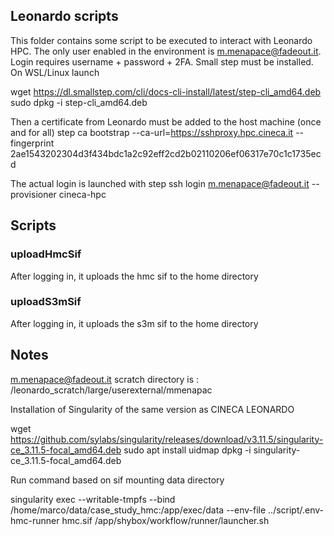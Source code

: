 ## Leonardo scripts
This folder contains some script to be executed to interact with Leonardo HPC. 
The only user enabled in the environment is m.menapace@fadeout.it.
Login requires username + password + 2FA.
Small step must be installed. On WSL/Linux launch 

wget https://dl.smallstep.com/cli/docs-cli-install/latest/step-cli_amd64.deb
sudo dpkg -i step-cli_amd64.deb

Then a certificate from Leonardo must be added to the host machine (once and for all)
step ca bootstrap --ca-url=https://sshproxy.hpc.cineca.it --fingerprint 2ae1543202304d3f434bdc1a2c92eff2cd2b02110206ef06317e70c1c1735ecd

The actual login is launched with 
step ssh login m.menapace@fadeout.it --provisioner cineca-hpc

## Scripts

### uploadHmcSif
After logging in, it uploads the hmc sif to the home directory 

### uploadS3mSif
After logging in, it uploads the s3m sif to the home directory

## Notes
m.menapace@fadeout.it scratch directory is : 
/leonardo_scratch/large/userexternal/mmenapac

Installation of Singularity of the same version as CINECA LEONARDO 

wget https://github.com/sylabs/singularity/releases/download/v3.11.5/singularity-ce_3.11.5-focal_amd64.deb
sudo apt install uidmap
dpkg -i singularity-ce_3.11.5-focal_amd64.deb


Run command based on sif mounting data directory

singularity exec --writable-tmpfs --bind /home/marco/data/case_study_hmc:/app/exec/data --env-file ../script/.env-hmc-runner hmc.sif /app/shybox/workflow/runner/launcher.sh